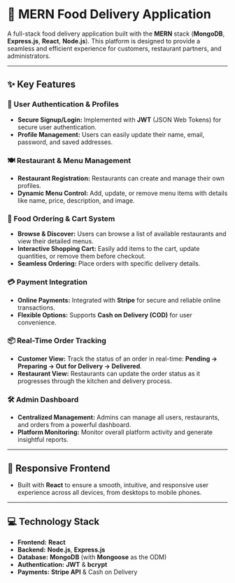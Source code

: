 
# 🍔 MERN Food Delivery Application

A full-stack food delivery application built with the **MERN** stack (**MongoDB**, **Express.js**, **React**, **Node.js**). This platform is designed to provide a seamless and efficient experience for customers, restaurant partners, and administrators.

---

## ✨ Key Features

### 👤 User Authentication & Profiles
* **Secure Signup/Login:** Implemented with **JWT** (JSON Web Tokens) for secure user authentication.
* **Profile Management:** Users can easily update their name, email, password, and saved addresses.

### 🍽️ Restaurant & Menu Management
* **Restaurant Registration:** Restaurants can create and manage their own profiles.
* **Dynamic Menu Control:** Add, update, or remove menu items with details like name, price, description, and image.

### 🛒 Food Ordering & Cart System
* **Browse & Discover:** Users can browse a list of available restaurants and view their detailed menus.
* **Interactive Shopping Cart:** Easily add items to the cart, update quantities, or remove them before checkout.
* **Seamless Ordering:** Place orders with specific delivery details.

### 💳 Payment Integration
* **Online Payments:** Integrated with **Stripe** for secure and reliable online transactions.
* **Flexible Options:** Supports **Cash on Delivery (COD)** for user convenience.

### 📦 Real-Time Order Tracking
* **Customer View:** Track the status of an order in real-time: **Pending → Preparing → Out for Delivery → Delivered**.
* **Restaurant View:** Restaurants can update the order status as it progresses through the kitchen and delivery process.

### 🛠️ Admin Dashboard
* **Centralized Management:** Admins can manage all users, restaurants, and orders from a powerful dashboard.
* **Platform Monitoring:** Monitor overall platform activity and generate insightful reports.

---

## 📱 Responsive Frontend
* Built with **React** to ensure a smooth, intuitive, and responsive user experience across all devices, from desktops to mobile phones.

---

## 💻 Technology Stack
* **Frontend:** **React**
* **Backend:** **Node.js**, **Express.js**
* **Database:** **MongoDB** (with **Mongoose** as the ODM)
* **Authentication:** **JWT** & **bcrypt**
* **Payments:** **Stripe API** & Cash on Delivery
